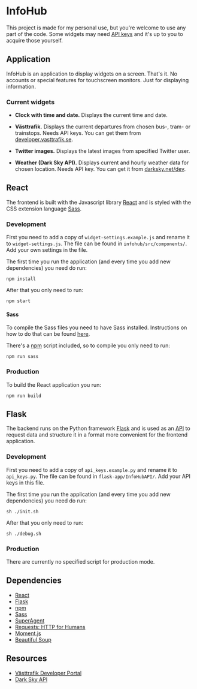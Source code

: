 # InfoHub
This project is made for my personal use, but you're welcome to use any part of the code. Some widgets may need [API keys](https://en.wikipedia.org/wiki/Application_programming_interface_key) and it's up to you to acquire those yourself.

## Application
InfoHub is an application to display widgets on a screen. That's it. No accounts or special features for touchscreen monitors. Just for displaying information.

### Current widgets
* **Clock with time and date.** Displays the current time and date.

* **Västtrafik.** Displays the current departures from chosen bus-, tram- or trainstops. Needs API keys. You can get them from [developer.vasttrafik.se](https://developer.vasttrafik.se/portal/#/).

* **Twitter images.** Displays the latest images from specified Twitter user.

* **Weather (Dark Sky API).** Displays current and hourly weather data for chosen location. Needs API key. You can get it from [darksky.net/dev](https://darksky.net/dev/).

## React
The frontend is built with the Javascript library [React](https://facebook.github.io/react/) and is styled with the CSS extension language [Sass](http://sass-lang.com).

### Development
First you need to add a copy of `widget-settings.example.js` and rename it to `widget-settings.js`. The file can be found in `infohub/src/components/`. Add your own settings in the file.

The first time you run the application (and every time you add new dependencies) you need do run:
```
npm install
```
After that you only need to run:
```
npm start
```

#### Sass
To compile the Sass files you need to have Sass installed. Instructions on how to do that can be found [here](http://sass-lang.com/install).

There's a [npm](https://www.npmjs.com) script included, so to compile you only need to run:
```
npm run sass
```

### Production
To build the React application you run:
```
npm run build
```

## Flask
The backend runs on the Python framework [Flask](http://flask.pocoo.org) and is used as an [API](https://en.wikipedia.org/wiki/Application_programming_interface) to request data and structure it in a format more convenient for the frontend application.

### Development
First you need to add a copy of `api_keys.example.py` and rename it to `api_keys.py`. The file can be found in `flask-app/InfoHubAPI/`. Add your API keys in this file.

The first time you run the application (and every time you add new dependencies) you need do run:
```
sh ./init.sh
```
After that you only need to run:
```
sh ./debug.sh
```

### Production
There are currently no specified script for production mode.

## Dependencies
* [React](https://facebook.github.io/react/)
* [Flask](http://flask.pocoo.org)
* [npm](https://www.npmjs.com)
* [Sass](http://sass-lang.com)
* [SuperAgent](https://visionmedia.github.io/superagent/)
* [Requests: HTTP for Humans](http://docs.python-requests.org/en/master/)
* [Moment.js](http://momentjs.com)
* [Beautiful Soup](https://www.crummy.com/software/BeautifulSoup/)

## Resources
* [Västtrafik Developer Portal](https://developer.vasttrafik.se/portal/#/)
* [Dark Sky API](https://darksky.net/dev/)
